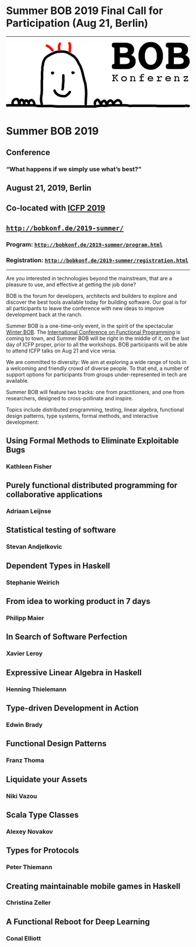 ---
---

<head><meta charset="utf-8"></head>

# Summer BOB 2019 Final Call for Participation (Aug 21, Berlin)

<hr/>

![BOB Logo](/images/bob_head.png)

# Summer BOB 2019

## Conference

### “What happens if we simply use what’s best?”

## August 21, 2019, Berlin

## Co-located with [ICFP 2019](https://icfp19.sigplan.org/)

## [`http://bobkonf.de/2019-summer/`](http://bobkonf.de/2019-summer/)

### Program: [`http://bobkonf.de/2019-summer/program.html`](http://bobkonf.de/2019-summer/program.html)

### Registration: [`http://bobkonf.de/2019-summer/registration.html`](http://bobkonf.de/2019-summer/registration.html)

<hr/>

Are you interested in technologies beyond the mainstream, that are a
pleasure to use, and effective at getting the job done?

BOB is the forum for developers, architects and builders to explore
and discover the best tools available today for building software. Our
goal is for all participants to leave the conference with new ideas to
improve development back at the ranch.

Summer BOB is a one-time-only event, in the spirit of the spectacular
[Winter BOB](https://bobkonf.de/2019/). The [International Conference
on Functional Programming](https://icfp19.sigplan.org/) is coming to
town, and Summer BOB will be right in the middle of it, on the last
day of ICFP proper, prior to all the workshops.  BOB participants will
be able to attend ICFP talks on Aug 21 and vice versa.

We are committed to diversity: We aim at exploring a wide range of
tools in a welcoming and friendly crowd of diverse people. To that
end, a number of support options for participants from groups
under-represented in tech are available.

Summer BOB will feature two tracks: one from practitioners, and one
from researchers, designed to cross-pollinate and inspire.

Topics include distributed programming, testing, linear algebra,
functional design patterns, type systems, formal methods, and
interactive development:

## Using Formal Methods to Eliminate Exploitable Bugs
### Kathleen Fisher
	
## Purely functional distributed programming for collaborative applications
###  Adriaan Leijnse
	
## Statistical testing of software
### Stevan Andjelkovic
	
## Dependent Types in Haskell
### Stephanie Weirich
	
## From idea to working product in 7 days
### Philipp Maier
	
## In Search of Software Perfection
### Xavier Leroy
	
## Expressive Linear Algebra in Haskell
### Henning Thielemann
	
## Type-driven Development in Action
### Edwin Brady
	
## Functional Design Patterns
### Franz Thoma
	
## Liquidate your Assets
### Niki Vazou
	
## Scala Type Classes
### Alexey Novakov
	
## Types for Protocols
### Peter Thiemann
	
## Creating maintainable mobile games in Haskell
### Christina Zeller
	
## A Functional Reboot for Deep Learning
### Conal Elliott
